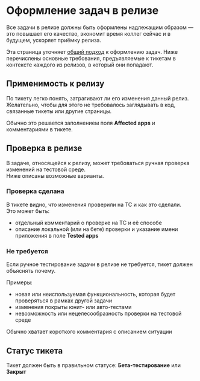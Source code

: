 # Оформление задач в релизе
Все задачи в релизе должны быть оформлены надлежащим образом — это повышает его качество,
экономит время коллег сейчас и в будущем, ускоряет приёмку релиза.

Эта страница уточняет [общий подход](../dev/ticket-workflow.md) к оформлению задач.
Ниже перечислены основные требования, предъявляемые к тикетам в контексте каждого из релизов, в который они попадают.


## Применимость к релизу
По тикету легко понять, затрагивают ли его изменения данный релиз.  
Желательно, чтобы для этого не требовалось заглядывать в код, связанные тикеты или другие страницы.

Обычно это решается заполнением поля **Affected apps** и комментариями в тикете.


## Проверка в релизе
В задаче, относящейся к релизу, может требоваться ручная проверка изменений на тестовой среде.  
Ниже описаны возможные варианты.

### Проверка сделана
В тикете видно, что изменения проверили на ТС и как это сделали.  
Это может быть:

- отдельный комментарий о проверке на ТС и её способе
- описание локальной (или на бете) проверки и указание имени приложения в поле **Tested apps**
 

### Не требуется
Если ручное тестирование задачи в релизе не требуется, тикет должен объяснять почему.

Примеры:

- новая или неиспользуемая функциональность, которая будет проверяться в рамках другой задачи
- изменения покрыты юнит- или авто-тестами
- невозможность или нецелесообразность проверки на тестовой среде

Обычно хватает короткого комментария с описанием ситуации


## Статус тикета
Тикет должен быть в правильном статусе: **Бета-тестирование** или **Закрыт**
